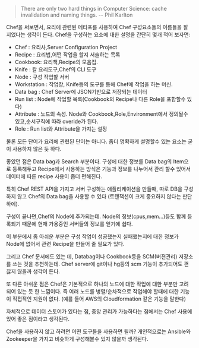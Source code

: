 <!-- Title:Chef 사용기 -->
<!-- Tags: Chef,Devops,ServerConfiguration -->

> There are only two hard things in Computer Science: cache invalidation and naming things.
> -- Phil Karlton 

Chef을 써보면서, 요리에 관련된 메타포를 사용하여 Chef 구성요소들의 이름들을 잘 지었다는 생각이 든다. 
Chef을 구성하는 요소에 대한 설명을 간단히 몇개 적어 보자면:

- Chef    : 요리사,Server Configuration Project 
- Recipe  : 요리법,어떤 작업을 할지 서술하는 목록 
- Cookbook: 요리책,Recipe의 모음집.
- Knife   : 칼 요리도구,Chef의 CLI 도구
- Node    : 구성 작업할 서버
- Workstation : 작업장, Knife등의 도구를 통해 Chef에 작업을 하는 머신. 
- Data bag : Chef Server에 JSON기반으로 저장되는 데이터 
- Run list : Node에 작업할 목록(Cookbook의 Recipe나 다른 Role을 포함할수 있다)
- Attribute : 노드의 속성. Node와 Cookbook,Role,Environment에서 정의될수 있고,순서규칙에 따라 overide가 된다.
- Role : Run list와 Attribute을 가지는 설정 

물론 모든 단어가 요리에 관련된 단어는 아니다. 좀더 명확하게 설명할수 있는 요소는 굳이 사용하지 않은 듯 하다. 

좋았던 점은 Data bag과 Search 부분이다. 구성에 대한 정보를 Data bag의 Item으로 등록해두고 Recipe에서 사용하는 방식은 기능과 정보를 나누어서 관리 할수 있어서 데이터에 따른 recipe 사용이 좀더 편해진다. 

특히 Chef REST API을 가지고 서버 구성하는 애플리케이션을 만들때, 따로 DB을 구성하지 않고 Chef의 Data bag을 사용할 수 있다 (트랜잭션이 크게 중요하지 않다는 판단하에). 

구성이 끝나면,Chef의 Node에 추가되는데. Node의 정보(cpus,mem...)등도 함께 등록되기 때문에 현재 가용중인 서버들의 정보를 얻기에 쉽다. 

이 부분에서 좀 아쉬운 부분은 구성 작업이 성공했는지 실패했는지에 대한 정보가 Node에 없어서 관련 Recipe을 만들어 줄 필요가 있다. 

그리고 Chef 문서에도 있는 데, Databag이나 Cookbook등을 SCM(버젼관리) 저장소를 쓰는 것을 추천하는데. Chef server에 git이나 hg등의 scm 기능이 추가되어도 괜찮지 않을까 생각이 든다. 

또 다른 아쉬운 점은 Chef은 기본적으로 하나의 노드에 대한 작업에 대한 부분만 고려되어 있는 듯 한 느낌이다. 즉 여러 노드를 병렬/순차적으로 작업해야 할때에 대한 기능이 직접적인 지원이 없다. 
(예를 들어 AWS의 Cloudformation 같은 기능을 말한다)

자체적으로 데이터 스토어가 있다는 점, 중앙 관리가 가능하다는 점에서는 Chef 사용에 있어 좋은 점이라고 생각된다. 

Chef을 사용하지 않고 하려면 어떤 도구들을 사용하면 될까? 
개인적으로는 Ansible와 Zookeeper을 가지고 비슷하게 구성해볼수 있지 않을까 생각된다. 

